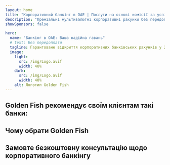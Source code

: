 ```yaml
---
layout: home
title: "Корпоративний банкінг в ОАЕ | Послуги на основі комісії за успіх"
description: "Преміальні мультивалютні корпоративні рахунки без передоплати - оплата тільки після схвалення. Повне управління заявкою з 96% успішністю. Гарантоване відкриття рахунку."
showSponsors: false

hero:
  name: "Банкінг в ОАЕ: Ваша надійна гавань"
  # text: Без передоплати
  tagline: Гарантоване відкриття корпоративних банківських рахунків у 2025 році. <span class="hl">Без передоплати</span> - оплата тільки після схвалення. 96% успішність.
  image:
    light:
      src: /img/Logo.avif
      width: 40%
    dark:
      src: /img/Logo.avif
      width: 40%
    alt: Логотип Golden Fish
---
```


<FeatureCards :features="[
  {
    title: 'Гарантоване схвалення рахунків',
    bullet: '✓',
    items: [
      'Двомісячна гарантія для схвалення першого рахунку',
      'Тримісячна гарантія для другого рахунку',
      'Підготовка якісного бізнес-плану',
      'Комплексна підтримка due diligence',
      'Стратегія прямої комунікації з банком',
      'Повна настройка банківського пакету'
    ],
    linkText: 'Learn more',
    link: '../../corporate-banking-services/guaranteed-account-approvals',
    icon: {
      light: '/video/iStock-2186765808.mp4',
      dark: '/video/iStock-2166377244.mp4',
      alt: 'Банківські вимоги',
    }
  },
]" />

<FeatureCards :features="[
  {
    title: 'Банківські рахунки в ОАЕ для високоризикового бізнесу',
    items: [
      'Експертні консультації щодо enhanced due diligence (EDD)',
      'Моніторинг транзакцій та управління ризиками',
      'Налаштування політик та процедур відповідності',
      'Управління відносинами з банком',
      'Регулярні перевірки та аудити відповідності',
      'Планування на випадок непередбачених ситуацій для безпеки рахунку'
    ],
    linkText: 'Learn more',
    link: '../../corporate-banking-services/UAE-Bank-Accounts-for-High-Risk-Business',
    icon: {
      light: '/img/iStock-1333000394.avif',
      dark: '/img/iStock-584576538.avif',
      alt: 'Банківські послуги',
    }
  },
  {
    title: 'Дотримуйтесь відповідності: Захистіть свій бізнес в ОАЕ',
    items: [
      'Регулярні аудити відповідності для виявлення потенційних ризиків',
      'Повний спектр PRO послуг для державних дозволів',
      'Управління поновленням ліцензій та сповіщення',
      'Банківські консультації та обслуговування рахунків',
      'Підтримка відповідності VAT та ESR',
      'Відповідність візовим та трудовим законам для працівників',
      'Навчальні семінари щодо регуляторних оновлень'
    ],
    linkText: 'Learn more',
    link: '../../company-registration/Protect-Your-Business',
    icon: {
      light: '/img/iStock-1382278859.jpg',
      dark: '/img/iStock-1867623684.jpg',
      alt: 'Банківські послуги',
    }
  },
  {
    title: 'Переваги корпоративного банкінгу в ОАЕ',
    items: [
      'Надійна банківська система з рейтингом **Aa2** від Moody\'s',
      '**Фіксований курс USD з 1980 року**',
      'Відсутність обмежень на рух капіталу',
      'Валютні резерви понад 184 млрд доларів США',
      'Політична та економічна стабільність',
      'Банківська система з державною підтримкою',
      'Цифровий банкінг світового класу'
    ],
    linkText: 'Learn more',
    link: '../../company-registration/banking',
    icon: {
      light: '/img/iStock-1032707788.jpg',
      dark: '/img/iStock-1152367067.avif',
      alt: 'Банківський процес',
    }
  }
]" />

## Golden Fish рекомендує своїм клієнтам такі банки:

<!--@include: /../../include/recommended-banks.md-->

## Чому обрати Golden Fish

<BenefitsList :features="[
  {
    icon: '🏢',
    title: 'Локальна експертиза в ОАЕ',
    text: 'Досвідчені фахівці в Дубаї надають професійний супровід на кожному етапі процесу.'
  },
  {
    icon: '📊',
    title: 'Доведений рівень успіху',
    text: 'Понад 90% схвалених заявок із сотнями виданих віз, банківських рахунків та реєстрацій компаній через наш преміальний сервіс.'
  },
  {
    icon: '💸',
    title: '**Оплата за результатом**',
    text: '[Pay only after approval](/uae-business/benefits/success-based-fees). Повна прозорість без прихованих платежів.'
  },
]" />

## Замовте безкоштовну консультацію щодо корпоративного банкінгу

<ContactFormModalNav buttonText="Поговорити з експертом" formStyle="display: block; margin: 3rem auto;"/>